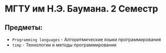 # МГТУ им Н.Э. Баумана. 2 Семестр

## Предметы:
- `Programming languages` - Алгоритмические языки программирования
- `timp` - Технологии и методы программирования